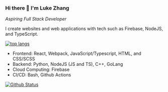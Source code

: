 ### Hi there 👋 I'm Luke Zhang
*Aspiring Full Stack Developer*

<!-- <a href="https://luke-zhang-04.github.io/"><img src="https://github-readme-stats.vercel.app/api/pin/?username=luke-zhang-04&repo=Luke-zhang-04.github.io&theme=tokyonight" alt="personal site"/></a>
<a href="https://github.com/Luke-zhang-04/kk-cabinets" target="_blank" rel="noopener noreferrer"><img src="https://github-readme-stats.vercel.app/api/pin/?username=luke-zhang-04&repo=kk-cabinets&theme=tokyonight" alt="kk cabinets"/></a> -->
<!--
**Luke-zhang-04/Luke-zhang-04** is a ✨ _special_ ✨ repository because its `README.md` (this file) appears on your GitHub profile.

Here are some ideas to get you started:

- 🔭 I’m currently working on ...
- 🌱 I’m currently learning ...
- 👯 I’m looking to collaborate on ...
- 🤔 I’m looking for help with ...
- 💬 Ask me about ...
- 📫 How to reach me: ...
- 😄 Pronouns: ...
- ⚡ Fun fact: ...
-->

I create websites and web applications with tech such as Firebase, NodeJS, and TypeScript.

<a href="https://github.com/anuraghazra/github-readme-stats"><img src="https://github-readme-stats.vercel.app/api/top-langs/?username=luke-zhang-04&theme=tokyonight" alt="top langs"/></a>

- Frontend: React, Webpack, JavaScript/Typescript, HTML, and CSS/SCSS
- Backend: Python, NodeJS (JS and TS), C++, GoLang
- Cloud Computing: Firebase
- CI/CD: Bash, Github Actions

<a href="https://github.com/anuraghazra/github-readme-stats" target="_blank" rel="noopener noreferrer"><img src="https://github-readme-stats.vercel.app/api?username=Luke-zhang-04&show_icons=true&theme=tokyonight&show-border=false" alt="Github Status"></a>
